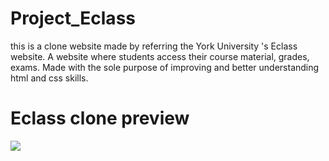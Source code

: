 # Project_Eclass
this is a clone website made by referring the York University 's Eclass website. A website where students access their course material, grades, exams. Made with the sole purpose of improving and better understanding html and css skills.
# Eclass clone preview
![](https://github.com/sanizm/Project_Eclass/blob/main/eclass.gif)
